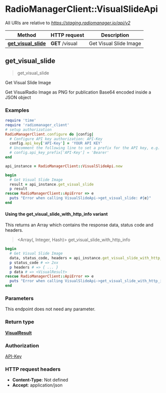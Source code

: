 # RadioManagerClient::VisualSlideApi

All URIs are relative to *https://staging.radiomanager.io/api/v2*

| Method | HTTP request | Description |
| ------ | ------------ | ----------- |
| [**get_visual_slide**](VisualSlideApi.md#get_visual_slide) | **GET** /visual | Get Visual Slide Image |


## get_visual_slide

> <VisualResult> get_visual_slide

Get Visual Slide Image

Get VisualRadio Image as PNG for publication Base64 encoded inside a JSON object

### Examples

```ruby
require 'time'
require 'radiomanager_client'
# setup authorization
RadioManagerClient.configure do |config|
  # Configure API key authorization: API-Key
  config.api_key['API-Key'] = 'YOUR API KEY'
  # Uncomment the following line to set a prefix for the API key, e.g. 'Bearer' (defaults to nil)
  # config.api_key_prefix['API-Key'] = 'Bearer'
end

api_instance = RadioManagerClient::VisualSlideApi.new

begin
  # Get Visual Slide Image
  result = api_instance.get_visual_slide
  p result
rescue RadioManagerClient::ApiError => e
  puts "Error when calling VisualSlideApi->get_visual_slide: #{e}"
end
```

#### Using the get_visual_slide_with_http_info variant

This returns an Array which contains the response data, status code and headers.

> <Array(<VisualResult>, Integer, Hash)> get_visual_slide_with_http_info

```ruby
begin
  # Get Visual Slide Image
  data, status_code, headers = api_instance.get_visual_slide_with_http_info
  p status_code # => 2xx
  p headers # => { ... }
  p data # => <VisualResult>
rescue RadioManagerClient::ApiError => e
  puts "Error when calling VisualSlideApi->get_visual_slide_with_http_info: #{e}"
end
```

### Parameters

This endpoint does not need any parameter.

### Return type

[**VisualResult**](VisualResult.md)

### Authorization

[API-Key](../README.md#API-Key)

### HTTP request headers

- **Content-Type**: Not defined
- **Accept**: application/json

